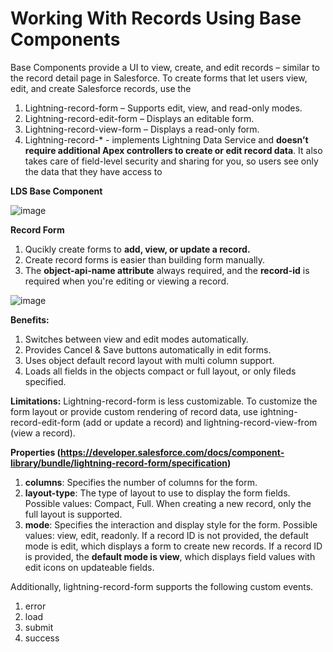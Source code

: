 # Working With Records Using Base Components

Base Components provide a UI to view, create, and edit records – similar to the record detail page in Salesforce. 
To create forms that let users view, edit, and create Salesforce records, use the 
1. Lightning-record-form – Supports edit, view, and read-only modes. 
2. Lightning-record-edit-form – Displays an editable form. 
3. Lightning-record-view-form – Displays a read-only form. 
4. Lightning-record-* - implements Lightning Data Service and **doesn’t require additional Apex controllers to create or edit record data**. It also takes care of field-level security and sharing for you, so users see only the data that they have access to

**LDS Base Component**
   
![image](https://github.com/user-attachments/assets/fb2f0a92-fd1c-4d96-8424-c0546acf4e9f)

**Record Form**

1. Qucikly create forms to **add, view, or update a record.**
2. Create record forms is easier than building form manually.
3. The **object-api-name attribute** always required, and the **record-id** is required when you're editing or viewing a record.
   
![image](https://github.com/user-attachments/assets/2e2690ee-3f2f-4904-8689-45992a6df3cf)

**Benefits:**
1. Switches between view and edit modes automatically.
2. Provides Cancel & Save buttons automatically in edit forms.
3. Uses object default record layout with multi column support.
4. Loads all fields in the objects compact or full layout, or only fileds specified.

**Limitations:**
Lightning-record-form is less customizable. To customize the form layout or provide custom rendering of record data, use ightning-record-edit-form (add or update a record) and lightning-record-view-from (view a record).

**Properties (https://developer.salesforce.com/docs/component-library/bundle/lightning-record-form/specification)**
1. **columns**: Specifies the number of columns for the form.
2. **layout-type**: The type of layout to use to display the form fields. Possible values: Compact, Full.
When creating a new record, only the full layout is supported.
3. **mode**: Specifies the interaction and display style for the form.
   Possible values: view, edit, readonly.
   If a record ID is not provided, the default mode is edit, which displays a form to create new records.
   If a record ID is provided, the **default mode is view**, which displays field values with edit icons on updateable fields.

Additionally, lightning-record-form supports the following custom events.
1. error
2. load
3. submit
4. success
